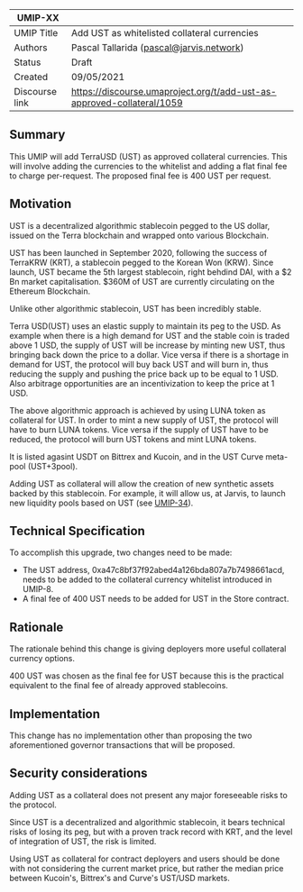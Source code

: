 | UMIP-XX   |                                                                                                                                          |
|------------|------------------------------------------------------------------------------------------------------------------------------------------|
| UMIP Title | Add UST as whitelisted collateral currencies              |
| Authors    | Pascal Tallarida (pascal@jarvis.network)                 |
| Status     | Draft                                                 |
| Created    | 09/05/2021   
| Discourse link    | https://discourse.umaproject.org/t/add-ust-as-approved-collateral/1059                                   |

## Summary

This UMIP will add TerraUSD (UST) as approved collateral currencies. This will involve adding the currencies to the whitelist and adding a flat final fee to charge per-request. The proposed final fee is 400 UST per request.

## Motivation

UST is a decentralized algorithmic stablecoin pegged to the US dollar, issued on the Terra blockchain and wrapped onto various Blockchain.

UST has been launched in September 2020, following the success of TerraKRW (KRT), a stablecoin pegged to the Korean Won (KRW). Since launch, UST became the 5th largest stablecoin, right behdind DAI, with a $2 Bn market capitalisation. $360M of UST are currently circulating on the Ethereum Blockchain.

Unlike other algorithmic stablecoin, UST has been incredibly stable. 

Terra USD(UST) uses an elastic supply to maintain its peg to the USD. As example when there is a high demand for UST and the stable coin is traded above 1 USD, the supply of UST will be increase by minting new UST, thus bringing back down the price to a dollar. Vice versa if there is a shortage in demand for UST, the protocol will buy back UST and will burn in, thus reducing the supply and pushing the price back up to be equal to 1 USD. Also arbitrage opportunities are an incentivization to keep the price at 1 USD.

The above algorithmic approach is achieved by using LUNA token as collateral for UST. In order to mint a new supply of UST, the protocol will have to burn LUNA tokens. Vice versa if the supply of UST have to be reduced, the protocol will burn UST tokens and mint LUNA tokens.

It is listed agasint USDT on Bittrex and Kucoin, and in the UST Curve meta-pool (UST+3pool).

Adding UST as collateral will allow the creation of new synthetic assets backed by this stablecoin. For example, it will allow us, at Jarvis, to launch new liquidity pools based on UST (see [UMIP-34](https://github.com/UMAprotocol/UMIPs/blob/master/UMIPs/umip-34.md)).



## Technical Specification

To accomplish this upgrade, two changes need to be made:

- The UST address, 0xa47c8bf37f92abed4a126bda807a7b7498661acd, needs to be added to the collateral currency whitelist introduced in UMIP-8.
- A final fee of 400 UST needs to be added for UST in the Store contract.

## Rationale

The rationale behind this change is giving deployers more useful collateral currency options.


400 UST was chosen as the final fee for UST because this is the practical equivalent to the final fee of already
approved stablecoins.



## Implementation

This change has no implementation other than proposing the two aforementioned governor transactions that will be proposed.

## Security considerations
Adding UST as a collateral does not present any major foreseeable risks to the protocol. 

Since UST is a decentralized and algorithmic stablecoin, it bears technical risks of losing its peg, but with a proven track record with KRT, and the level of integration of UST, the risk is limited.

Using UST as collateral for contract deployers and users should be done with not considering the current market price, but rather the median price between Kucoin's, Bittrex's and Curve's UST/USD markets.
